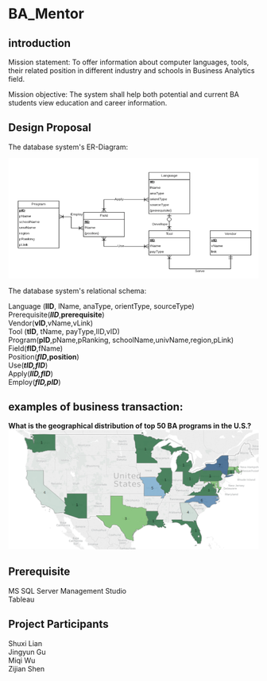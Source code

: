 # BA_Mentor

## introduction

Mission statement: To offer information about computer languages, tools, their related position in different industry and schools in Business Analytics field.

Mission objective: The system shall help both potential and current BA students view education and career information.


## Design Proposal

The database system's ER-Diagram:

![Image of ER-Diagram](https://github.com/shenzijian/BA_Mentor/blob/master/ER-Diagram.png)


The database system's relational schema:

Language (**lID**, lName, anaType, orientType, sourceType)  
Prerequisite(_**lID**_,**prerequisite**)  
Vendor(**vID**,vName,vLink)  
Tool (**tID**, tName, payType,IID,vID)  
Program(**pID**,pName,pRanking, schoolName,univName,region,pLink)  
Field(**fID**,fName)   
Position(**_fID_,position**)  
Use(**_tID,fID_**)  
Apply(**_lID,fID_**)  
Employ(**_fID,pID_**)  

## examples of business transaction:

**What is the geographical distribution of top 50 BA programs in the U.S.?**  
![Image of BT1](https://github.com/shenzijian/BA_Mentor/blob/master/business%20transaction%20by%20Tableau/BT1.png)






## Prerequisite

MS SQL Server Management Studio  
Tableau

## Project Participants

Shuxi Lian  
Jingyun Gu  
Miqi Wu  
Zijian Shen  

